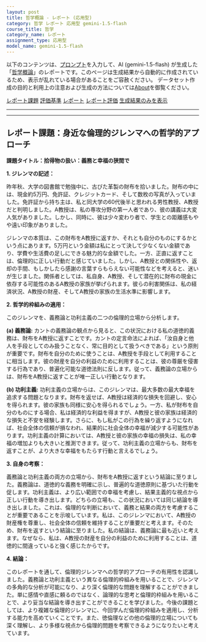 ```yaml
---
layout: post
title: 哲学概論 - レポート (応用型)
category: 哲学 レポート 応用型 gemini-1.5-flash
course_title: 哲学
category_name: レポート
assignment_type: 応用型
model_name: gemini-1.5-flash
---
```


以下のコンテンツは、[プロンプト](https://github.com/takedatoshiyuki/synthetic_assignments/tree/main/generated/哲学/gemini-1.5-flash/prompt_レポート-応用型.md)を入力して、AI (gemini-1.5-flash) が生成した「[哲学概論](/contents/哲学/)」のレポートです。このページは生成結果から自動的に作成されているため、表示が乱れている場合があることをご容赦ください。
データセット作成の目的と利用上の注意および生成の方法については[About](/About)を御覧ください。

[レポート課題](../レポート課題-応用型)
[評価基準](../評価基準-応用型)
[レポート](../レポート-応用型)
[レポート評価](../レポート評価-応用型)
[生成結果のみを表示](https://github.com/takedatoshiyuki/synthetic_assignments/tree/main/generated/哲学/gemini-1.5-flash/レポート-応用型.md)
  

***
***
  
## レポート課題：身近な倫理的ジレンマへの哲学的アプローチ

**課題タイトル：拾得物の扱い：義務と幸福の狭間で**

**1. ジレンマの記述：**

昨年秋、大学の図書館で勉強中に、古びた革製の財布を拾いました。財布の中には、現金約5万円、免許証、クレジットカード、そして数枚の写真が入っていました。免許証から持ち主は、私と同大学の60代後半と思われる男性教授、A教授だと判明しました。A教授は、私の専攻分野の第一人者であり、彼の講義は大変人気がありました。しかし、同時に、彼は少々変わり者で、学生との距離感もやや遠い印象がありました。

ジレンマの本質は、この財布をA教授に返すか、それとも自分のものにするかという点にあります。5万円という金額は私にとって決して少なくない金額であり、学費や生活費の足しにできる魅力的な金額でした。一方、正直に返すことは、倫理的に正しい行動だと感じていました。しかし、A教授との関係性や、返却の手間、もしかしたら感謝の言葉すらもらえない可能性などを考えると、迷いが生じました。関係者としては、私自身、A教授、そして潜在的に財布の現金に依存する可能性のあるA教授の家族が挙げられます。彼らの利害関係は、私の経済状況、A教授の財産、そしてA教授の家族の生活水準に影響します。


**2. 哲学的枠組みの適用：**

このジレンマを、義務論と功利主義の二つの倫理的立場から分析します。

**(a) 義務論:** カントの義務論の観点から見ると、この状況における私の道徳的義務は、財布をA教授に返すことです。カントの定言命法によれば、「汝自身と他人を手段としてのみ扱うことなく、常に目的として扱うべきである」という原則が重要です。財布を自分のために使うことは、A教授を手段として利用することに相当します。彼の財産を自分の利益のために利用することは、彼の尊厳を侵害する行為であり、普遍化可能な道徳法則に反します。従って、義務論の立場からは、財布をA教授に返すことが唯一正しい行動となります。

**(b) 功利主義:** 功利主義の立場からは、このジレンマは、最大多数の最大幸福を追求する問題となります。財布を返せば、A教授は経済的な損失を回避し、安心を得られます。彼の家族も同様に安心を得られるでしょう。一方、私が財布を自分のものにする場合、私は経済的な利益を得ますが、A教授と彼の家族は経済的な損失と不安を経験します。さらに、もし私がこの行為を繰り返すようになれば、社会全体の信頼が損なわれ、結果的に社会全体の幸福が減少する可能性があります。功利主義の計算においては、A教授と彼の家族の幸福の損失は、私の幸福の増加よりも大きいと推測できます。従って、功利主義の立場からも、財布を返すことが、より大きな幸福をもたらす行動と言えるでしょう。


**3. 自身の考察：**

義務論と功利主義の両方の立場から、財布をA教授に返すという結論に至りました。義務論は、道徳的な義務を明確に示し、普遍的な道徳原則に基づいた行動を促します。功利主義は、より広い範囲での幸福を考慮し、結果主義的な視点から正しい行動を導き出します。どちらの立場も、この状況においては同じ結論を導き出しました。これは、倫理的な判断において、義務と結果の両方を考慮することが重要であることを示唆しています。私は、このジレンマにおいて、A教授の財産権を尊重し、社会全体の信頼を維持することが重要だと考えます。そのため、財布を返すという結論に至りました。私の結論は、義務論に最も近いと考えます。なぜなら、私は、A教授の財産を自分の利益のために利用することは、道徳的に間違っていると強く感じたからです。


**4. 結論：**

このレポートを通して、倫理的ジレンマへの哲学的アプローチの有用性を認識しました。義務論と功利主義という異なる倫理的枠組みを用いることで、ジレンマの多角的な分析が可能になり、より深く倫理的な問題を理解することができました。単に感情や直感に頼るのではなく、論理的な思考と倫理的枠組みを用いることで、より妥当な結論を導き出すことができることを学びました。今後の課題としては、より複雑な倫理的ジレンマに、今回学んだ倫理的枠組みを適用し、分析する能力を高めていくことです。また、徳倫理などの他の倫理的立場についても深く理解し、より多様な視点から倫理的問題を考察できるようになりたいと考えています。
